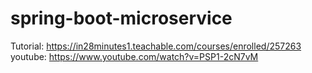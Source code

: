 # spring-boot-microservice
Tutorial: https://in28minutes1.teachable.com/courses/enrolled/257263
youtube: https://www.youtube.com/watch?v=PSP1-2cN7vM


